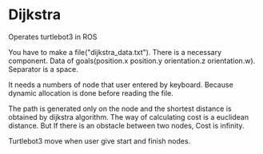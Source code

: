 # Dijkstra
Operates turtlebot3 in ROS

You have to make a file("dijkstra_data.txt").
There is a necessary component.
Data of goals(position.x position.y orientation.z orientation.w).
Separator is a space.

It needs a numbers of node that user entered by keyboard.
Because dynamic allocation is done before reading the file.

The path is generated only on the node and the shortest distance is obtained by dijkstra algorithm.
The way of calculating cost is a euclidean distance.
But If there is an obstacle between two nodes, Cost is infinity.

Turtlebot3 move when user give start and finish nodes.
